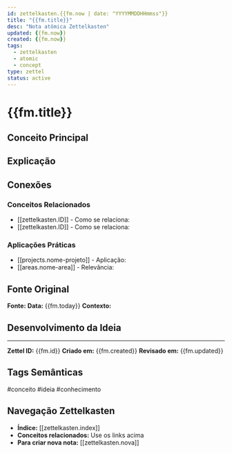 ```yaml
---
id: zettelkasten.{{fm.now | date: "YYYYMMDDHHmmss"}}
title: "{{fm.title}}"
desc: "Nota atômica Zettelkasten"
updated: {{fm.now}}
created: {{fm.now}}
tags:
  - zettelkasten
  - atomic
  - concept
type: zettel
status: active
---
```


# {{fm.title}}

## Conceito Principal

<!-- Descreva UMA ideia de forma clara e concisa -->
<!-- Esta nota deve conter apenas uma ideia específica -->

## Explicação

<!-- Desenvolva o conceito com suas próprias palavras -->
<!-- Evite copiar e colar - sempre reescreva com seu entendimento -->

## Conexões

### Conceitos Relacionados
<!-- Link para outras notas que se conectam a esta ideia -->

- [[zettelkasten.ID]] - Como se relaciona:
- [[zettelkasten.ID]] - Como se relaciona:

### Aplicações Práticas
<!-- Como este conceito se aplica aos seus projetos/áreas? -->

- [[projects.nome-projeto]] - Aplicação:
- [[areas.nome-area]] - Relevância:

## Fonte Original

**Fonte:** 
**Data:** {{fm.today}}
**Contexto:** 

## Desenvolvimento da Ideia

<!-- Como este conceito evoluiu no seu entendimento? -->
<!-- Registre insights adicionais que surgirem -->

---

**Zettel ID:** {{fm.id}}
**Criado em:** {{fm.created}}
**Revisado em:** {{fm.updated}}

## Tags Semânticas
#conceito #ideia #conhecimento

## Navegação Zettelkasten
- **Índice:** [[zettelkasten.index]]
- **Conceitos relacionados:** Use os links acima
- **Para criar nova nota:** [[zettelkasten.nova]]
